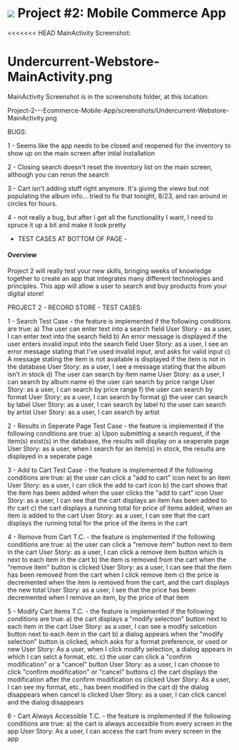 # ![](https://ga-dash.s3.amazonaws.com/production/assets/logo-9f88ae6c9c3871690e33280fcf557f33.png) Project #2: Mobile Commerce App

<<<<<<< HEAD
MainActivity Screenshot:

Undercurrent-Webstore-MainActivity.png
=======
MainActivity Screenshot is in the screenshots folder, at this location:

Project-2---Ecommerce-Mobile-App/screenshots/Undercurrent-Webstore-MainActivity.png

BUGS:

1 - Seems like the app needs to be closed and reopened for the inventory to show up on the main screen after intial installation

2 - Closing search doesn't reset the inventory list on the main screen, although you can rerun the search

3 - Cart isn't adding stuff right anymore. It's giving the views but not populating the album info... tried to fix that tonight, 8/23, and ran around in circles for hours. 

4 - not really a bug, but after I get all the functionality I want, I need to spruce it up a bit and make it look pretty

- TEST CASES AT BOTTOM OF PAGE - 

#### Overview

Project 2 will really test your new skills, bringing weeks of knowledge together to create an app that integrates many different technologies and principles. This app will allow a user to search and buy products from your digital store!


PROJECT 2 - RECORD STORE - TEST CASES:

1 - Search Test Case - the feature is implemented if the following conditions are true:
	a) The user can enter text into a search field
		User Story - as a user, I can enter text into the search field
	b) An error message is displayed if the user enters invalid input into the search field
		User Story: as a user, I see an error message stating that I've used invalid input, and asks for valid input
	c) A message stating the item is not available is displayed if the item is not in the database
		User Story: as a user, I see a message stating that the album isn't in stock
	d) The user can search by item name
		User Story: as a user, I can search by album name
	e) the user can search by price range
		User Story: as a user, I can search by price range
	f) the user can search by format
		User Story: as a user, I can search by format
	g) the user can search by label
		User Story: as a user, I can search by label
	h) the user can search by artist
		User Story: as a user, I can search by artist 

2 - Results in Seperate Page Test Case  - the feature is implemented if the following conditions are true:
	a) Upon submitting a search request, if the item(s) exist(s) in the database, the results will display on a seaperate page
		User Story: as a user, when I search for an item(s) in stock, the results are displayed in a seperate page

3 - Add to Cart Test Case  - the feature is implemented if the following conditions are true:
	a) the user can click a "add to cart" icon next to an item
		User Story: as a user, I can click the add to cart icon
	b) the cart shows that the item has been added when the user clicks the "add to cart" icon
		User Story: as a user, I can see that the cart displays an item has been added to thr cart
	c) the cart displays a running total for price of items added, when an item is added to the cart
		User Story: as a user, I can see that the cart displays the running total for the price of the items in the cart 

4 - Remove from Cart T.C.  - the feature is implemented if the following conditions are true:
	a) the user can click a "remove item" button next to item in the cart
		User Story: as a user, I can click a remove item button which is next to each item in the cart
	b) the item is removed from the cart when the "remove item" button is clicked
		User Story: as a user, I can see that the item has been removed from the cart when I click remove item
	c) the price is decremented when the item is removed from the cart, and the cart displays the new total
		User Story: as a user, I see that the price has been decremented when I remove an item, by the price of that item

5 - Modify Cart Items T.C.  - the feature is implemented if the following conditions are true:
	a) the cart displays a "modify selection" button next to each item in the cart
		User Story: as a user, I can see a modify selcetion button next to each item in the cart
	b) a dialog appears when the "modify selection" button is clicked, which asks for a format preference, or used or new
		User Story: As a user, when I click modify selection, a dialog appears in which I can selct a format, etc.
	c) the user can click a "confirm modification" or a "cancel" button
		User Story: as a user, I can choose to click "confirm modification" or "cancel" buttons 
	c) the cart displays the modification after the confirm modification os clicked
		User Story: As a user, I can see my format, etc., has been modified in the cart
	d) the dialog disappears when cancel is clicked
		User Story: as a user, I can click cancel and the dialog disappears

6 - Cart Always Accessible T.C.  - the feature is implemented if the following conditions are true:
	a) the cart is always accessible from every screen in the app
		User Story: As a user, I can access the cart from every screen in the app

